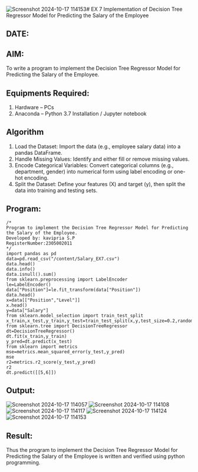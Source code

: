 ![Screenshot 2024-10-17 114153](https://github.com/user-attachments/assets/5d3da6b7-c2fb-4ed0-95e6-e2ca854ec9d9)# EX 7 Implementation of Decision Tree Regressor Model for Predicting the Salary of the Employee
## DATE:
## AIM:
To write a program to implement the Decision Tree Regressor Model for Predicting the Salary of the Employee.

## Equipments Required:
1. Hardware – PCs
2. Anaconda – Python 3.7 Installation / Jupyter notebook

## Algorithm
1. Load the Dataset: Import the data (e.g., employee salary data) into a pandas DataFrame.
2. Handle Missing Values: Identify and either fill or remove missing values.
3. Encode Categorical Variables: Convert categorical columns (e.g., department, gender) into
numerical form using label encoding or one-hot encoding.
4. Split the Dataset: Define your features (X) and target (y), then split the data into training and
testing sets.

## Program:
```
/*
Program to implement the Decision Tree Regressor Model for Predicting the Salary of the Employee.
Developed by: kavipria S.P
RegisterNumber:2305002011  
*/
import pandas as pd
data=pd.read_csv("/content/Salary_EX7.csv")
data.head()
data.info()
data.isnull().sum()
from sklearn.preprocessing import LabelEncoder
le=LabelEncoder()
data["Position"]=le.fit_transform(data["Position"])
data.head()
x=data[["Position","Level"]]
x.head()
y=data["Salary"]
from sklearn.model_selection import train_test_split
x_train,x_test,y_train,y_test=train_test_split(x,y,test_size=0.2,random_state=2)
from sklearn.tree import DecisionTreeRegressor
dt=DecisionTreeRegressor()
dt.fit(x_train,y_train)
y_pred=dt.predict(x_test)
from sklearn import metrics
mse=metrics.mean_squared_error(y_test,y_pred)
mse
r2=metrics.r2_score(y_test,y_pred)
r2
dt.predict([[5,6]])
```

## Output:
![Screenshot 2024-10-17 114057](https://github.com/user-attachments/assets/40dc2968-8497-4402-84ff-58553f58effe)
![Screenshot 2024-10-17 114108](https://github.com/user-attachments/assets/374fd329-1d52-4daa-83d0-307f16480721)
![Screenshot 2024-10-17 114117](https://github.com/user-attachments/assets/5e288570-db31-43b7-948e-22d847c4e626)
![Screenshot 2024-10-17 114124](https://github.com/user-attachments/assets/1183818b-1980-4a76-ae4c-99cd6fa91801)
![Screenshot 2024-10-17 114153](https://github.com/user-attachments/assets/58c2224a-dbda-40c0-aed4-b5eac671a5a2)




## Result:
Thus the program to implement the Decision Tree Regressor Model for Predicting the Salary of the Employee is written and verified using python programming.
